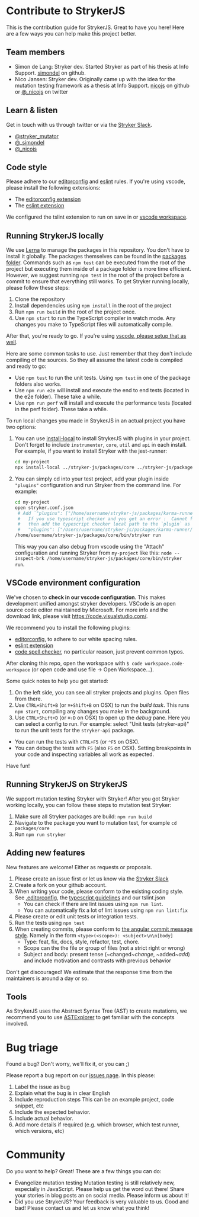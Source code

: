 # Contribute to StrykerJS

This is the contribution guide for StrykerJS. Great to have you here! Here are a few ways you can help make this project better.

## Team members

* Simon de Lang: Stryker dev. Started Stryker as part of his thesis at Info Support. [simondel](http://github.com/simondel) on github.
* Nico Jansen: Stryker dev. Originally came up with the idea for the mutation testing framework as a thesis at Info Support.
[nicojs](http://github.com/nicojs) on github or [@_nicojs](https://twitter.com/_nicojs) on twitter

## Learn & listen

Get in touch with us through twitter or via the [Stryker Slack](https://join.slack.com/t/stryker-mutator/shared_invite/enQtOTUyMTYyNTg1NDQ0LTU4ODNmZDlmN2I3MmEyMTVhYjZlYmJkOThlNTY3NTM1M2QxYmM5YTM3ODQxYmJjY2YyYzllM2RkMmM1NjNjZjM).

* [@stryker_mutator](https://twitter.com/stryker_mutator)
* [@_simondel](https://twitter.com/_simondel)
* [@_nicojs](https://twitter.com/_nicojs)

## Code style

Please adhere to our [editorconfig](https://editorconfig.org) and [eslint](https://eslint.org/) rules. If you're using vscode, please install the following extensions:

* The [editorconfig extension](https://github.com/editorconfig/editorconfig-vscode#editorconfig-for-visual-studio-code)
* The [eslint extension](https://marketplace.visualstudio.com/items?itemName=dbaeumer.vscode-eslint)

We configured the tslint extension to run on save in or [vscode workspace](#vscode-environment-configuration).

## Running StrykerJS locally

We use [Lerna](https://lerna.js.org/) to manage the packages in this repository. You don't have to install it globally. The packages themselves can be found in the [packages folder](https://github.com/stryker-mutator/stryker-js/tree/master/packages). Commands such as `npm test` can be executed from the root of the project but executing them inside of a package folder is more time efficient. However, we suggest running `npm test` in the root of the project before a commit to ensure that everything still works. To get Stryker running locally, please follow these steps:

1. Clone the repository
1. Install dependencies using `npm install` in the root of the project
1. Run `npm run build` in the root of the project once.
1. Use `npm start` to run the TypeScript compiler in watch mode. Any changes you make to TypeScript files will automatically compile.

After that, you're ready to go. If you're using [vscode, please setup that as well](#vscode-environment-configuration).

Here are some common tasks to use. Just remember that they don't include compiling of the sources. So they all assume the latest code is compiled and ready to go:

* Use `npm test` to run the unit tests. Using `npm test` in one of the package folders also works.
* Use `npm run e2e` will install and execute the end to end tests (located in the e2e folder). These take a while.
* Use `npm run perf` will install and execute the performance tests (located in the perf folder). These take a while.

To run local changes you made in StrykerJS in an actual project you have two options:
1. You can use [install-local](https://www.npmjs.com/package/install-local) to install StrykerJS with plugins in your project. Don't forget to include `instrumenter`, `core`, `util` and `api` in each install. For example, if you want to install Stryker with the jest-runner: 
    ```sh
    cd my-project
    npx install-local ../stryker-js/packages/core ../stryker-js/packages/util ../stryker-js/packages/api ../stryker-js/packages/instrumenter ../stryker-js/packages/jest-runner
    ```
2. You can simply cd into your test project, add your plugin inside `"plugins"` configuration and run Stryker from the command line. For example:
    ```sh
    cd my-project
    open stryker.conf.json 
     # Add `"plugins": ["/home/username/stryker-js/packages/karma-runner/dist/src/index.js"]` inside the stryker.conf.json
     #   If you use typescript checker and you get an error :  Cannot find Checker plugin "typescript"
     #   then add the typescript checker local path to the `plugin` as well:
     #   "plugins": ["/Users/username/stryker-js/packages/karma-runner/dist/src/index.js",  "/Users/username/stryker-js/packages/typescript-checker/dist/src/index.js"],
    /home/username/stryker-js/packages/core/bin/stryker run
    ```
    This way you can also debug from vscode using the "Attach" configuration and running Stryker from `my-project` like this: `node --inspect-brk /home/username/stryker-js/packages/core/bin/stryker run`.
  

## VSCode environment configuration

We've chosen to **check in our vscode configuration**. This makes development unified amongst stryker developers. VSCode is an open source code editor maintained by Microsoft. For more info and the download link, please visit https://code.visualstudio.com/.

We recommend you to install the following plugins:

* [editorconfig](https://marketplace.visualstudio.com/items?itemName=EditorConfig.EditorConfig), to adhere to our white spacing rules.
* [eslint extension](https://marketplace.visualstudio.com/items?itemName=dbaeumer.vscode-eslint)
* [code spell checker](https://marketplace.visualstudio.com/items?itemName=streetsidesoftware.code-spell-checker), no particular reason, just prevent common typos.

After cloning this repo, open the workspace with `$ code workspace.code-workspace` (or open code and use file -> Open Workspace...).

Some quick notes to help you get started:

1. On the left side, you can see all stryker projects and plugins. Open files from there.
1. Use `CTRL+Shift+B` (or `⌘+Shift+B` on OSX) to run the *build task*. This runs `npm start`, compiling any changes you make in the background.
1. Use `CTRL+Shift+D` (or `⌘⇧D` on OSX) to open up the *debug* pane. Here you can select a config to run. For example: select "Unit tests (stryker-api)" to run the unit tests for the `stryker-api` package.
  * You can run the tests with `CTRL+F5` (or `⌃F5` on OSX).
  * You can debug the tests with `F5` (also `F5` on OSX). Setting breakpoints in your code and inspecting variables all work as expected.

Have fun!

## Running StrykerJS on StrykerJS

We support mutation testing Stryker with Stryker! After you got Stryker working locally, you can follow these steps to mutation test Stryker:
1. Make sure all Stryker packages are build: `npm run build`
1. Navigate to the package you want to mutation test, for example `cd packages/core`
1. Run `npm run stryker`

## Adding new features

New features are welcome! Either as requests or proposals.

1. Please create an issue first or let us know via the [Stryker Slack](https://join.slack.com/t/stryker-mutator/shared_invite/enQtOTUyMTYyNTg1NDQ0LTU4ODNmZDlmN2I3MmEyMTVhYjZlYmJkOThlNTY3NTM1M2QxYmM5YTM3ODQxYmJjY2YyYzllM2RkMmM1NjNjZjM)
1. Create a fork on your github account.
1. When writing your code, please conform to the existing coding style.
   See [.editorconfig](https://github.com/stryker-mutator/stryker-js/blob/master/.editorconfig), the [typescript guidelines](https://github.com/Microsoft/TypeScript/wiki/Coding-guidelines) and our tslint.json
    * You can check if there are lint issues using `npm run lint`.
    * You can automatically fix a lot of lint issues using `npm run lint:fix`
1. Please create or edit unit tests or integration tests.
1. Run the tests using `npm test`
1. When creating commits, please conform to [the angular commit message style](https://docs.google.com/document/d/1rk04jEuGfk9kYzfqCuOlPTSJw3hEDZJTBN5E5f1SALo/edit).
   Namely in the form `<type>(<scope>): <subject>\n\n[body]`
   * Type: feat, fix, docs, style, refactor, test, chore.
   * Scope can the the file or group of files (not a strict right or wrong)
   * Subject and body: present tense (~changed~*change*, ~added~*add*) and include motivation and contrasts with previous behavior

Don't get discouraged! We estimate that the response time from the
maintainers is around a day or so.

## Tools

As StrykerJS uses the Abstract Syntax Tree (AST) to create mutations, we recommend you to use [ASTExplorer](https://astexplorer.net/) to get familiar with the concepts involved.

# Bug triage

Found a bug? Don't worry, we'll fix it, or you can ;)

Please report a bug report on our [issues page](https://github.com/stryker-mutator/stryker-js/issues). In this please:

1. Label the issue as bug
2. Explain what the bug is in clear English
3. Include reproduction steps
   This can be an example project, code snippet, etc
4. Include the expected behavior.
5. Include actual behavior.
6. Add more details if required (e.g. which browser, which test runner, which versions, etc)

# Community
Do you want to help? Great! These are a few things you can do:

* Evangelize mutation testing
  Mutation testing is still relatively new, especially in JavaScript. Please help us get the word out there!
  Share your stories in blog posts an on social media. Please inform us about it!
* Did you use StrykerJS? Your feedback is very valuable to us. Good and bad! Please contact us and let us know what you think!

